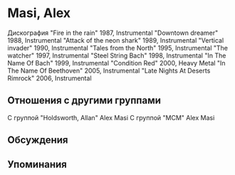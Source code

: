 # Masi, Alex

Дискография
"Fire in the rain" 1987, Instrumental
"Downtown dreamer" 1988, Instrumental
"Attack of the neon shark" 1989, Instrumental
"Vertical invader" 1990, Instrumental
"Tales from the North" 1995, Instrumental
"The watcher" 1997, Instrumental
"Steel String Bach" 1998, Instrumental
"In The Name Of Bach" 1999, Instrumental
"Condition Red" 2000, Heavy Metal
"In The Name Of Beethoven" 2005, Instrumental
"Late Nights At Deserts Rimrock" 2006, Instrumental

## Отношения с другими группами

C группой "Holdsworth, Allan" Alex Masi
C группой "MCM" Alex Masi

## Обсуждения


## Упоминания

